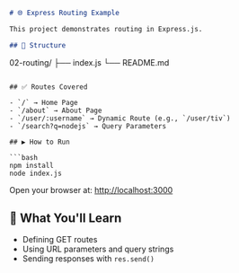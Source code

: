 ```markdown
# 🌐 Express Routing Example

This project demonstrates routing in Express.js.

## 📁 Structure

```

02-routing/
├── index.js
└── README.md

````

## ✅ Routes Covered

- `/` → Home Page
- `/about` → About Page
- `/user/:username` → Dynamic Route (e.g., `/user/tiv`)
- `/search?q=nodejs` → Query Parameters

## ▶️ How to Run

```bash
npm install
node index.js
````

Open your browser at: [http://localhost:3000](http://localhost:3000)

## 🎯 What You'll Learn

* Defining GET routes
* Using URL parameters and query strings
* Sending responses with `res.send()`

